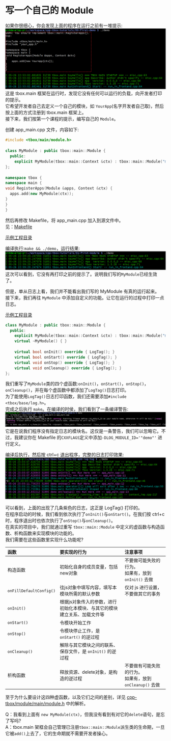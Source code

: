 # 写一个自己的 Module

如果你很细心，你会发现上面的程序在运行之前有一堆提示:  
![](images/001-first-demo-tips.png)  
这是 tbox.main 框架在运行时，发现它没有任何可以运行的负载，向开发者打印的提示。  
它希望开发者自己去定义一个自己的模块，如 `YourApp`(名字开发者自己取)，然后按上面的方式注册到 tbox.main 框架上。  
接下来，我们按第一个课程的提示，编写自己的 `Module`。  

创建 app\_main.cpp 文件，内容如下:  
```c++
#include <tbox/main/module.h>

class MyModule : public tbox::main::Module {
  public:
    explicit MyModule(tbox::main::Context &ctx) : tbox::main::Module("my", ctx) {}
};

namespace tbox {
namespace main {
void RegisterApps(Module &apps, Context &ctx) {
  apps.add(new MyModule(ctx));
}
}
}
```
然后再修改 Makefile，将 app\_main.cpp 加入到源文件中。  
见：[Makefile](01-first-module/Makefile)  

[示例工程目录](01-first-module)  

编译执行:`make && ./demo`，运行结果:  
![运行效果图](images/002-your-first-module-1.png)   
这次可以看到，它没有再打印之前的提示了。说明我们写的`MyModule`已经生效了。

但是，单从日志上看，我们并不能看出我们写的 MyModule 有真的运行起来。  
接下来，我们再往 `MyModule` 中添加自定义的功能。让它在运行的过程中打印一点日志。    

[示例工程目录](02-first-module)  

```c++
class MyModule : public tbox::main::Module {
  public:
    explicit MyModule(tbox::main::Context &ctx) : tbox::main::Module("my", ctx) { }
    virtual ~MyModule() { }

    virtual bool onInit() override { LogTag(); }
    virtual bool onStart() override { LogTag(); }
    virtual void onStop() override { LogTag(); }
    virtual void onCleanup() override { LogTag(); }
};
```

我们重写了`MyModule`类的四个虚函数:`onInit()`，`onStart()`，`onStop()`，`onCleanup()`，并在每个虚函数中都添加了`LogTag()`日志打印。  
为了能使用`LogTag()`日志打印函数，我们还需要添加`#include <tbox/base/log.h>`。  
完成之后执行 `make`。在编译的时侯，我们看到了一条编译警告:   
![没有指定LOG\_MODULE\_ID警告](images/004-compile-warn.png)  
它是在说我们程序没有指定日志的模块名。这仅是一条警告，我们可以忽略它。不过，我建议你在 Makefile 的`CXXFLAGS`定义中添加`-DLOG_MODULE_ID='"demo"'` 进行定义。  

编译后执行，然后按 ctrl+c 退出程序，完整的日志打印效果:  
![运行效果图](images/003-your-first-module-with-log.png)    

可以看到，上面的出现了几条紫色的日志，这正是 LogTag() 打印的。  
在程序启动的时候，我们看到依次执行了`onInit()`与`onStart()`。在我们按 ctrl+c 时，程序退出时也依次执行了`onStop()`与`onCleanup()`。  
在真实的项目中，我们就通过重写 `tbox::main::Module` 中定义的虚函数与构造函数、析构函数来实现模块的功能的。  
我们需要在这些函数里实现什么功能呢?

| 函数 | 要实现的行为 | 注意事项 |
|:-|:-|:-|
| 构造函数 | 初始化自身的成员变量，包括new对象 | 不要做可能失败的行为。<br/>如果有，放到 `onInit()` 去做 |
| `onFillDefaultConfig()` | 往js对象中填写内容，填写本模块所需的默认参数 | 仅对 js 进行设置，不要做其它的事务 |
| `onInit()` | 根据js对象传入的参数，进行初始化本模块、与其它的模块建立关系、加载文件等 | 
| `onStart()` | 令模块开始工作 |  |
| `onStop()` | 令模块停止工作，是 `onStart()` 的逆过程 |  |
| `onCleanup()` | 解除与其它模块之间的联系、保存文件，是 `onInit()` 的逆过程 |  |
| 析构函数 | 释放资源、delete对象，是构造的逆过程 | 不要做有可能失败的行为。<br>如果有，放到 `onCleanup()` 去做 |

至于为什么要设计这四种虚函数，以及它们之间的差别，详见 [cpp-tbox/module/main/module.h](https://gitee.com/cpp-master/cpp-tbox/blob/master/modules/main/module.h) 中的解析。  

Q：我看到上面有 `new MyModule(ctx)`，但我没有看到有对它的`delete`语句，是忘了写吗?  
A：tbox.main 架框会自己管理已注册`tbox::main::Module`派生类的生命期，一旦它被`add()`上去了，它的生命期就不需要开发者操心。


